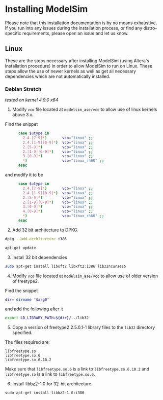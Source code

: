 # Installing ModelSim
Please note that this installation documentation is by no means exhaustive. If you run into any issues during the installation process, or find any distro-specific requirements, please open an issue and let us know.

## Linux
These are the steps necessary after installing ModelSim (using Altera's installation procedure) in order to allow ModelSim to run on Linux. These steps allow the use of newer kernels as well as get all necessary dependencies which are not automatically installed.

### Debian Stretch
_tested on kernel 4.9.0 x64_

1) Modify `vco` file located at `modelsim_ase/vco` to allow use of linux kernels above 3.x.

Find the snippet
```bash
      case $utype in
        2.4.[7-9]*)       vco="linux" ;;
        2.4.[1-9][0-9]*)  vco="linux" ;;
        2.[5-9]*)         vco="linux" ;;
        2.[1-9][0-9]*)    vco="linux" ;;
        3.[0-9]*)         vco="linux" ;;
        *)                vco="linux_rh60" ;;
      esac
```

and modify it to be
```bash
      case $utype in
        2.4.[7-9]*)       vco="linux" ;;
        2.4.[1-9][0-9]*)  vco="linux" ;;
        2.[5-9]*)         vco="linux" ;;
        2.[1-9][0-9]*)    vco="linux" ;;
        3.[0-9]*)         vco="linux" ;;
        4.[0-9]*)         vco="linux" ;;
        *)                vco="linux_rh60" ;;
      esac
```

2) Add 32 bit architecture to DPKG.

```bash
dpkg --add-architecture i386
```
```bash
apt-get update
```

3) Install 32 bit dependencies

```bash
sudo apt-get install libxft2 libxft2:i386 lib32ncurses5
```
4) Modify `vco` file located at `modelsim_ase/vco` to allow use of older version of freetype2.

Find the snippet
```bash
dir=`dirname "$arg0"`
```

and add the following after it
```bash
export LD_LIBRARY_PATH=${dir}/../lib32
```

5) Copy a version of freetype2 2.5.0.1-1 library files to the `lib32` directory specified.

The files required are:
```
libfreetype.so
libfreetype.so.6
libfreetype.so.6.10.2
```

Make sure that `libfreetype.so.6` is a link to `libfreetype.so.6.10.2` and `libfreetype.so` is a link to `libfreetype.so.6`.

6) Install libbz2-1.0 for 32-bit architecture.

```
sudo apt-get install libbz2-1.0:i386
```
